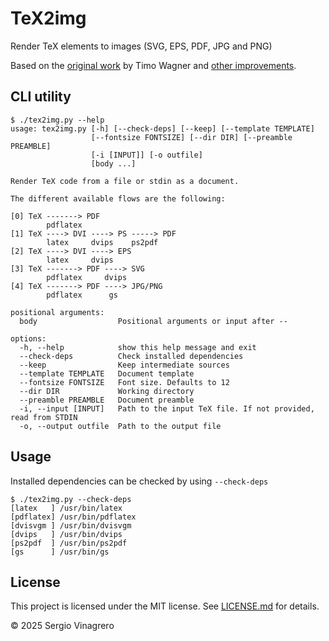 # TeX2img

Render TeX elements to images (SVG, EPS, PDF, JPG and PNG)

Based on the [original work](https://github.com/tuxu/latex2svg) by Timo Wagner and [other improvements](https://github.com/Moonbase59/latex2svg).


## CLI utility

```
$ ./tex2img.py --help
usage: tex2img.py [-h] [--check-deps] [--keep] [--template TEMPLATE]
                  [--fontsize FONTSIZE] [--dir DIR] [--preamble PREAMBLE]
                  [-i [INPUT]] [-o outfile]
                  [body ...]

Render TeX code from a file or stdin as a document.

The different available flows are the following:

[0] TeX -------> PDF
        pdflatex
[1] TeX ----> DVI ----> PS -----> PDF
        latex     dvips    ps2pdf
[2] TeX ----> DVI ----> EPS
        latex     dvips
[3] TeX -------> PDF ----> SVG
        pdflatex     dvips
[4] TeX -------> PDF ----> JPG/PNG
        pdflatex      gs

positional arguments:
  body                  Positional arguments or input after --

options:
  -h, --help            show this help message and exit
  --check-deps          Check installed dependencies
  --keep                Keep intermediate sources
  --template TEMPLATE   Document template
  --fontsize FONTSIZE   Font size. Defaults to 12
  --dir DIR             Working directory
  --preamble PREAMBLE   Document preamble
  -i, --input [INPUT]   Path to the input TeX file. If not provided, read from STDIN
  -o, --output outfile  Path to the output file
```

## Usage

Installed dependencies can be checked by using `--check-deps`

```
$ ./tex2img.py --check-deps
[latex   ] /usr/bin/latex
[pdflatex] /usr/bin/pdflatex
[dvisvgm ] /usr/bin/dvisvgm
[dvips   ] /usr/bin/dvips
[ps2pdf  ] /usr/bin/ps2pdf
[gs      ] /usr/bin/gs
```

## License

This project is licensed under the MIT license. See [LICENSE.md](LICENSE.md) for details.

© 2025 Sergio Vinagrero
